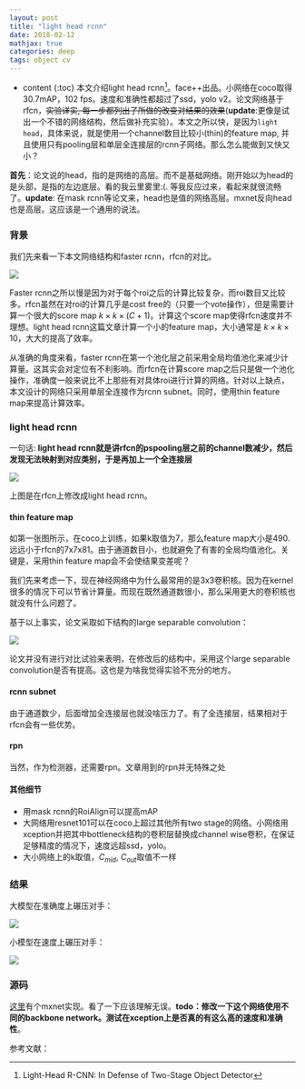 ```yaml
---
layout: post
title: "light head rcnn"
date: 2018-02-12
mathjax: true
categories: deep
tags: object cv
---
```

* content
{:toc}
本文介绍light head rcnn[^light_head]。face++出品。小网络在coco取得30.7mAP，102 fps。速度和准确性都超过了ssd，yolo v2。论文网络基于rfcn，~~实验详实, 每一步都列出了所做的改变对结果的效果~~(**update**:更像是试出一个不错的网络结构，然后做补充实验）。本文之所以快，是因为`light head`，具体来说，就是使用一个channel数目比较小(thin)的feature map, 并且使用只有pooling层和单层全连接层的rcnn子网络。那么怎么能做到又快又小？





**首先**：论文说的head，指的是网络的高层。而不是基础网络。刚开始以为head的是头部，是指的左边底层。看的我云里雾里:(. 等我反应过来，看起来就很流畅了。**update**: 在mask rcnn等论文来，head也是值的网络高层。mxnet反向head也是高层。这应该是一个通用的说法。

### 背景

我们先来看一下本文网络结构和faster rcnn，rfcn的对比。

![](http://vsooda.github.io/assets/light_head_rcnn/compare.png)



Faster rcnn之所以慢是因为对于每个roi之后的计算比较复杂，而roi数目又比较多。rfcn虽然在对roi的计算几乎是cost free的（只要一个vote操作），但是需要计算一个很大的score map $k\times k\times (C+1)$。计算这个score map使得rfcn速度并不理想。light head rcnn这篇文章计算一个小的feature map，大小通常是 $k\times k\times 10$，大大的提高了效率。

从准确的角度来看，faster rcnn在第一个池化层之前采用全局均值池化来减少计算量。这其实会对定位有不利影响。而rfcn在计算score map之后只是做一个池化操作，准确度一般来说比不上那些有对具体roi进行计算的网络。针对以上缺点，本文设计的网络只采用单层全连接作为rcnn subnet。同时，使用thin feature map来提高计算效率。

### light head rcnn

一句话: **light head rcnn就是讲rfcn的pspooling层之前的channel数减少，然后发现无法映射到对应类别，于是再加上一个全连接层**

![](http://vsooda.github.io/assets/light_head_rcnn/thin_feature_map.png)

上图是在rfcn上修改成light head rcnn。

#### thin feature map

如第一张图所示，在coco上训练，如果k取值为7，那么feature map大小是490. 远远小于rfcn的7x7x81。由于通道数目小，也就避免了有害的全局均值池化。关键是，采用thin feature map会不会使结果变差呢？

我们先来考虑一下，现在神经网络中为什么最常用的是3x3卷积核。因为在kernel很多的情况下可以节省计算量。而现在既然通道数很小，那么采用更大的卷积核也就没有什么问题了。

基于以上事实，论文采取如下结构的large separable convolution：

![](http://vsooda.github.io/assets/light_head_rcnn/large_separable_convolution.png)

论文并没有进行对比试验来表明，在修改后的结构中，采用这个large separable convolution是否有提高。这也是为啥我觉得实验不充分的地方。

#### rcnn subnet

由于通道数少，后面增加全连接层也就没啥压力了。有了全连接层，结果相对于rfcn会有一些优势。

#### rpn

当然，作为检测器，还需要rpn。文章用到的rpn并无特殊之处

#### 其他细节

* 用mask rcnn的RoiAlign可以提高mAP
* 大网络用resnet101可以在coco上超过其他所有two stage的网络。小网络用xception并把其中bottleneck结构的卷积层替换成channel wise卷积，在保证足够精度的情况下，速度远超ssd，yolo。
* 大小网络上的k取值，$C_{mid}$, $C_{out}$取值不一样

### 结果

大模型在准确度上碾压对手：

![](http://vsooda.github.io/assets/light_head_rcnn/accurcy.png)

小模型在速度上碾压对手：

![](http://vsooda.github.io/assets/light_head_rcnn/speed.png)

### 源码

[这里](https://github.com/terrychenism/Deformable-ConvNets/blob/master/rfcn/symbols/resnet_v1_101_rfcn_light.py)有个mxnet实现。看了一下应该理解无误。**todo：修改一下这个网络使用不同的backbone network。测试在xception上是否真的有这么高的速度和准确性**。



参考文献：

[^light_head]: Light-Head R-CNN: In Defense of Two-Stage Object Detector